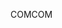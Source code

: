 <span data-ttu-id="b1fe5-101">COM</span><span class="sxs-lookup"><span data-stu-id="b1fe5-101">COM</span></span>